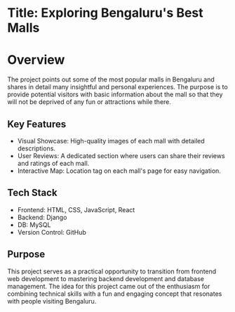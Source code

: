 # Title: Exploring Bengaluru's Best Malls
# Overview
The project points out some of the most popular malls in Bengaluru and shares in detail many insightful and personal experiences. The purpose is to provide potential visitors with basic information about the mall so that they will not be deprived of any fun or attractions while there.

## Key Features
- Visual Showcase: High-quality images of each mall with detailed descriptions.
- User Reviews: A dedicated section where users can share their reviews and ratings of each mall.
- Interactive Map: Location tag on each mall's page for easy navigation.
## Tech Stack
- Frontend: HTML, CSS, JavaScript, React
- Backend: Django
- DB: MySQL
- Version Control: GitHub
## Purpose
This project serves as a practical opportunity to transition from frontend web development to mastering backend development and database management. The idea for this project came out of the enthusiasm for combining technical skills with a fun and engaging concept that resonates with people visiting Bengaluru.